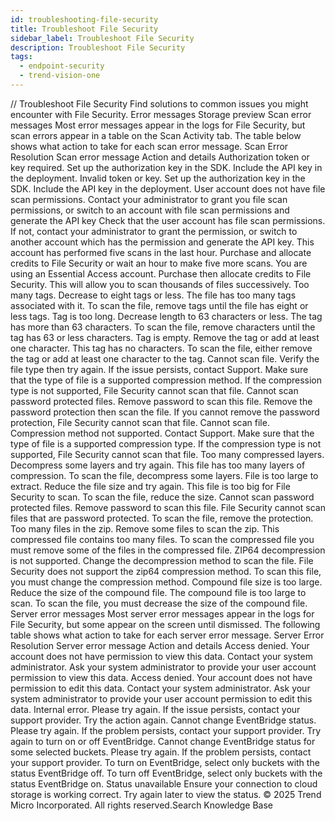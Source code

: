 ```yaml
---
id: troubleshooting-file-security
title: Troubleshoot File Security
sidebar_label: Troubleshoot File Security
description: Troubleshoot File Security
tags:
  - endpoint-security
  - trend-vision-one
---
```


/*<![CDATA[*/ $('#title').html($('meta[name=map-description]').attr('content')); /*]]>*/ Troubleshoot File Security Find solutions to common issues you might encounter with File Security. Error messages Storage preview Scan error messages Most error messages appear in the logs for File Security, but scan errors appear in a table on the Scan Activity tab. The table below shows what action to take for each scan error message. Scan Error Resolution Scan error message Action and details Authorization token or key required. Set up the authorization key in the SDK. Include the API key in the deployment. Invalid token or key. Set up the authorization key in the SDK. Include the API key in the deployment. User account does not have file scan permissions. Contact your administrator to grant you file scan permissions, or switch to an account with file scan permissions and generate the API key Check that the user account has file scan permissions. If not, contact your administrator to grant the permission, or switch to another account which has the permission and generate the API key. This account has performed five scans in the last hour. Purchase and allocate credits to File Security or wait an hour to make five more scans. You are using an Essential Access account. Purchase then allocate credits to File Security. This will allow you to scan thousands of files successively. Too many tags. Decrease to eight tags or less. The file has too many tags associated with it. To scan the file, remove tags until the file has eight or less tags. Tag is too long. Decrease length to 63 characters or less. The tag has more than 63 characters. To scan the file, remove characters until the tag has 63 or less characters. Tag is empty. Remove the tag or add at least one character. This tag has no characters. To scan the file, either remove the tag or add at least one character to the tag. Cannot scan file. Verify the file type then try again. If the issue persists, contact Support. Make sure that the type of file is a supported compression method. If the compression type is not supported, File Security cannot scan that file. Cannot scan password protected files. Remove password to scan this file. Remove the password protection then scan the file. If you cannot remove the password protection, File Security cannot scan that file. Cannot scan file. Compression method not supported. Contact Support. Make sure that the type of file is a supported compression type. If the compression type is not supported, File Security cannot scan that file. Too many compressed layers. Decompress some layers and try again. This file has too many layers of compression. To scan the file, decompress some layers. File is too large to extract. Reduce the file size and try again. This file is too big for File Security to scan. To scan the file, reduce the size. Cannot scan password protected files. Remove password to scan this file. File Security cannot scan files that are password protected. To scan the file, remove the protection. Too many files in the zip. Remove some files to scan the zip. This compressed file contains too many files. To scan the compressed file you must remove some of the files in the compressed file. ZIP64 decompression is not supported. Change the decompression method to scan the file. File Security does not support the zip64 compression method. To scan this file, you must change the compression method. Compound file size is too large. Reduce the size of the compound file. The compound file is too large to scan. To scan the file, you must decrease the size of the compound file. Server error messages Most server error messages appear in the logs for File Security, but some appear on the screen until dismissed. The following table shows what action to take for each server error message. Server Error Resolution Server error message Action and details Access denied. Your account does not have permission to view this data. Contact your system administrator. Ask your system administrator to provide your user account permission to view this data. Access denied. Your account does not have permission to edit this data. Contact your system administrator. Ask your system administrator to provide your user account permission to edit this data. Internal error. Please try again. If the issue persists, contact your support provider. Try the action again. Cannot change EventBridge status. Please try again. If the problem persists, contact your support provider. Try again to turn on or off EventBridge. Cannot change EventBridge status for some selected buckets. Please try again. If the problem persists, contact your support provider. To turn on EventBridge, select only buckets with the status EventBridge off. To turn off EventBridge, select only buckets with the status EventBridge on. Status unavailable Ensure your connection to cloud storage is working correct. Try again later to view the status. © 2025 Trend Micro Incorporated. All rights reserved.Search Knowledge Base